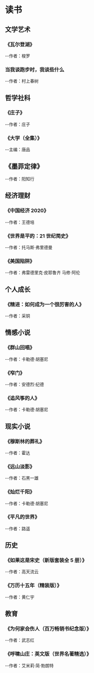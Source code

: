 # 读书

## 文学艺术

### 《瓦尔登湖》

--作者：梭罗

### 当我谈跑步时，我谈些什么

--作者：村上春树

## 哲学社科

### 《庄子》

--作者：庄子

### 《大学（全集）》

--主编：唐品

## 《墨菲定律》

--作者：阳知行

## 经济理财

### 《中国经济 2020》

--作者：王德培

### 《世界是平的：21 世纪简史》

--作者：托马斯·弗里德曼

### 《美国陷阱》

--作者：弗雷德里克·皮耶鲁齐 马修·阿伦

## 个人成长

### 《精进：如何成为一个很厉害的人》

--作者：采铜

## 情感小说

### 《群山回唱》

--作者：卡勒德·胡塞尼

### 《窄门》

--作者：安德烈·纪德

### 《追风筝的人》

--作者：卡勒德·胡塞尼

## 现实小说

### 《穆斯林的葬礼》

--作者：霍达

### 《远山淡影》

--作者：石黑一雄

### 《灿烂千阳》

--作者：卡勒德·胡塞尼

### 《平凡的世界》

--作者：路遥

## 历史

### 《如果这是宋史（新版套装全 5 册）》

--作者：高天流云

### 《万历十五年（精装版）》

--作者：黄仁宇

## 教育

### 《为何家会伤人（百万畅销书纪念版）》

--作者：武志红

### 《呼啸山庄：英文版（世界名著精选）》

--作者：艾米莉·简·勃朗特
